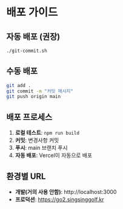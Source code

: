 # 배포 가이드

## 자동 배포 (권장)
```bash
./git-commit.sh
```

## 수동 배포
```bash
git add .
git commit -m "커밋 메시지"
git push origin main
```

## 배포 프로세스
1. **로컬 테스트**: `npm run build`
2. **커밋**: 변경사항 커밋
3. **푸시**: main 브랜치 푸시
4. **자동 배포**: Vercel이 자동으로 배포

## 환경별 URL
- **개발(거의 사용 안함)**: http://localhost:3000
- **프로덕션**: https://go2.singsinggolf.kr 


